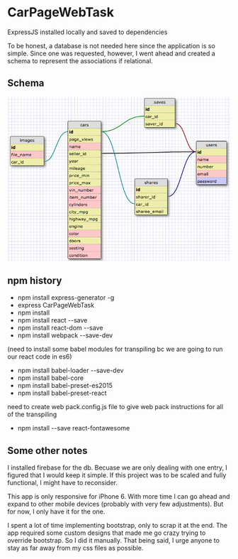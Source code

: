# CarPageWebTask

ExpressJS installed locally and saved to dependencies

To be honest, a database is not needed here since the application is so simple. Since one was requested, however, I went ahead and created a schema to represent the associations if relational.

## Schema
![Schema](/public/images/schema.png)


## npm history
* npm install express-generator -g
* express CarPageWebTask
* npm install
* npm install react --save
* npm install react-dom --save
* npm install webpack --save-dev

(need to install some babel modules for transpiling bc we are going to run our react code in es6)

* npm install babel-loader --save-dev
* npm install babel-core
* npm install babel-preset-es2015
* npm install babel-preset-react

need to create web pack.config.js file to give web pack instructions for all of the transpiling

* npm install --save react-fontawesome

## Some other notes

I installed firebase for the db. Becuase we are only dealing with one entry, I figured that I would keep it simple. If this project was to be scaled and fully functional, I might have to reconsider.

This app is only responsive for iPhone 6. With more time I can go ahead and expand to other mobile devices (probably with very few adjustments). But for now, I only have it for the one.

I spent a lot of time implementing bootstrap, only to scrap it at the end. The app required some custom designs that made me go crazy trying to override bootstrap. So I did it manually. That being said, I urge anyone to stay as far away from my css files as possible.
